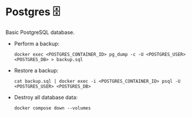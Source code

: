 # Postgres 🗄️

Basic PostgreSQL database.

- Perform a backup:

    ```shell
    docker exec <POSTGRES_CONTAINER_ID> pg_dump -c -U <POSTGRES_USER> <POSTGRES_DB> > backup.sql
    ```

- Restore a backup:

    ```shell
    cat backup.sql | docker exec -i <POSTGRES_CONTAINER_ID> psql -U <POSTGRES_USER> <POSTGRES_DB>
    ```

- Destroy all database data:

    ```shell
    docker compose down --volumes
    ```
